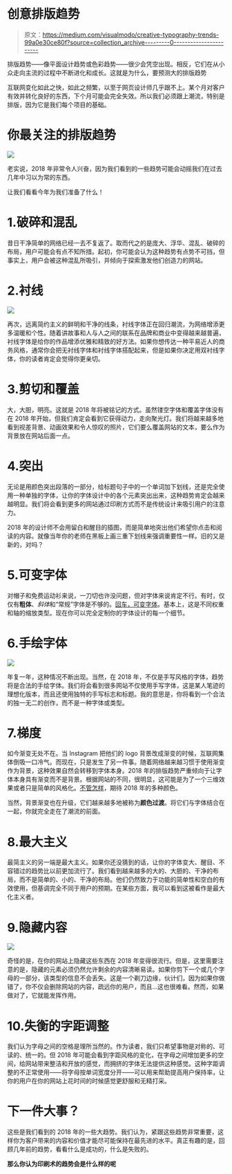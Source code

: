 # 创意排版趋势

> 原文：<https://medium.com/visualmodo/creative-typography-trends-99a0e30ce80f?source=collection_archive---------0----------------------->

排版趋势——像平面设计趋势或色彩趋势——很少会凭空出现。相反，它们在从小众走向主流的过程中不断进化和成长。这就是为什么，要预测大的排版趋势

互联网变化如此之快，如此之频繁，以至于网页设计师几乎跟不上。某个月对客户有效并转化良好的东西，下个月可能会完全失效。所以我们必须跟上潮流，特别是排版，因为它是我们每个项目的基础。

# 你最关注的排版趋势

![](img/b8a1e5288c50977da18b51d5d136b874.png)

老实说，2018 年非常令人兴奋，因为我们看到的一些趋势可能会动摇我们在过去几年中习以为常的东西。

让我们看看今年为我们准备了什么！

# 1.破碎和混乱

昔日干净简单的网络已经一去不复返了。取而代之的是庞大、浮华、混乱、破碎的布局，用户可能会有点不知所措。起初，你可能会认为这种趋势有点势不可挡，但事实上，用户会被这种混乱所吸引，并倾向于探索激发他们创造力的网站。

# 2.衬线

![](img/8a0068ba7f05cd910ab084893502cbf7.png)

再次，远离简约主义的鲜明和干净的线条，衬线字体正在回归潮流，为网络增添更多温暖和个性。随着讲故事和人与人之间的联系在品牌和商业中变得越来越普遍，衬线字体是给你的作品增添优雅和精致的好方法。如果你想传达一种平易近人的商务风格，通常你会把无衬线字体和衬线字体搭配起来，但是如果你决定用双衬线字体，你的读者肯定会觉得你更亲切。

# 3.剪切和覆盖

大，大胆，明亮。这就是 2018 年将被铭记的方式。虽然镂空字体和覆盖字体没有在 2018 年开始，但我们肯定会看到它获得动力，走向聚光灯。我们将越来越多地看到视差背景、动画效果和令人惊叹的照片，它们要么覆盖网站的文本，要么作为背景放在网站后面一点。

# 4.突出

无论是用颜色突出段落的一部分，给标题句子中的一个单词加下划线，还是完全使用一种单独的字体，让你的字体设计中的各个元素突出出来，这种趋势肯定会越来越明显。我们将会看到更多的网站通过印刷方式而不是传统设计来吸引用户的注意力。

2018 年的设计师不会用留白和醒目的插图，而是简单地突出他们希望你点击和阅读的内容。就像当年你的老师在黑板上画三重下划线来强调重要性一样。旧的又是新的，对吗？

# 5.可变字体

对帽子和免费运动衫来说，一刀切也许没问题，但对字体来说肯定不行。有时，仅仅有**粗体**、*斜体*和“常规”字体是不够的。[回车，可变字体](/@tiro/https-medium-com-tiro-introducing-opentype-variable-fonts-12ba6cd2369)。基本上，这是不同权重和轴的缩放类型。现在你可以完全定制你的字体设计的每一个细节。

# 6.手绘字体

![](img/d86d2b120cd475e6bb68326a621dbfae.png)

年复一年，这种情况不断出现。当然，在 2018 年，不仅是手写风格的字体，趋势将是合法的手绘字体。我们将会看到很多网站不仅使用手写字体，这是某人笔迹的理想化版本，而且还使用独特的手写标志和标题。我的意思是，你将看到一个合法的独一无二的创作，而不是一种字体或类型。

# 7.梯度

如今渐变无处不在。当 Instagram 把他们的 logo 背景改成渐变的时候，互联网集体倒吸一口冷气。而现在，只是发生了另一件事。随着网络越来越习惯于使用渐变作为背景，这种效果自然会转移到字体本身。2018 年的排版趋势严重倾向于让字体本身具有渐变而不是背景。根据网站的不同，很明显，这可能是为了一个三维效果或者只是简单的风格化。[不管怎样](https://visualmodo.com/)，期待 2018 年的多种颜色。

当然，背景渐变也在升级，它们越来越多地被称为**颜色过渡**。将它们与字体结合在一起，你就完全走在了潮流的前面。

# 8.最大主义

最简主义的另一端是最大主义。如果你还没猜到的话，让你的字体变大、醒目、不容错过的趋势比以前更加流行了。我们看到越来越多的大的、大胆的、干净的布局，而不是简单的、小的、干净的布局。他们仍然致力于功能的简单性和空白的有效使用，但基调完全不同于用户的预期。在某些方面，我可以看到这被看作是最大化主义者。

# 9.隐藏内容

![](img/7c7f30f3c8125adfe1fc51661df30759.png)

奇怪的是，在你的网站上隐藏这些东西在 2018 年变得很流行。但是，这里需要注意的是，隐藏的元素必须仍然允许剩余的内容清晰易读。如果你剪下一个或几个字母的一部分，该类型的信息不会丢失。这是一个剃刀边缘，伙计们，因为如果你做错了，你不仅会删除网站的内容，疏远你的用户，而且…这也很难看。然而，如果做对了，它就能发挥作用。

# 10.失衡的字距调整

我们认为字母之间的空格是理所当然的。作为读者，我们只希望事物是对称的、可读的、统一的。但 2018 年可能会看到字距风格的变化，在字母之间增加更多的空间，给网站带来整洁和开放的感觉，而拥挤的字体无法提供这种感觉。这种字距调整的不正常使用——将字母按单词宽度分开——可以用来帮助提高用户保持率，让你的用户在你的网站上花时间的时候感觉更舒服和无精打采。

# 下一件大事？

这些是我们看到的 2018 年的一些大趋势。我们认为，紧跟这些趋势非常重要，这样你为客户带来的内容和价值才能尽可能保持在最先进的水平。真正有趣的是，回顾几年前的趋势，看看什么是成功的，什么是失败的。

**那么你认为印刷术的趋势会是什么样的呢**